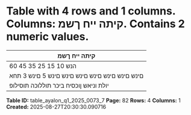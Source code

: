 # Table with 4 rows and 1 columns. Columns: קיתה ייח ךשמ. Contains 2 numeric values.

| קיתה ייח ךשמ |
|---|
| 60 45 35 25 15 10 הנש |
| םינש םינש םינש םינש םינש םינש םינש 5 םינש 3 תחא |
| יולת וניאש ןוכסיח ביכר תוללוכה תוסילופ |

**Table ID:** table_ayalon_q1_2025_0073_7
**Page:** 82
**Rows:** 4
**Columns:** 1
**Created:** 2025-08-27T20:30:30.090716
